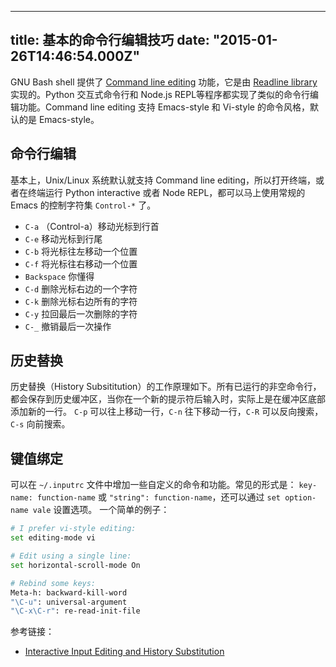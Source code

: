---
title: 基本的命令行编辑技巧
date: "2015-01-26T14:46:54.000Z"
------

GNU Bash shell 提供了 [Command line editing](https://www.gnu.org/software/bash/manual/html_node/Command-Line-Editing.html) 功能，它是由 [Readline library](http://tiswww.case.edu/php/chet/readline/rltop.html) 实现的。Python 交互式命令行和 Node.js REPL等程序都实现了类似的命令行编辑功能。Command line editing 支持 Emacs-style 和 Vi-style 的命令风格，默认的是 Emacs-style。

## 命令行编辑

基本上，Unix/Linux 系统默认就支持 Command line editing，所以打开终端，或者在终端运行 Python interactive 或者 Node REPL，都可以马上使用常规的 Emacs 的控制字符集 `Control-*` 了。

- `C-a` （Control-a）移动光标到行首
- `C-e` 移动光标到行尾
- `C-b` 将光标往左移动一个位置
- `C-f` 将光标往右移动一个位置
- `Backspace` 你懂得
- `C-d` 删除光标右边的一个字符
- `C-k` 删除光标右边所有的字符
- `C-y` 拉回最后一次删除的字符
- `C-_` 撤销最后一次操作

## 历史替换

历史替换（History Subsititution）的工作原理如下。所有已运行的非空命令行，都会保存到历史缓冲区，当你在一个新的提示符后输入时，实际上是在缓冲区底部添加新的一行。
`C-p` 可以往上移动一行，`C-n` 往下移动一行，`C-R` 可以反向搜索， `C-s` 向前搜索。

## 键值绑定

可以在 `~/.inputrc` 文件中增加一些自定义的命令和功能。常见的形式是： `key-name: function-name` 或 `"string": function-name`，还可以通过 `set option-name vale` 设置选项。
一个简单的例子：

```bash
# I prefer vi-style editing:
set editing-mode vi

# Edit using a single line:
set horizontal-scroll-mode On

# Rebind some keys:
Meta-h: backward-kill-word
"\C-u": universal-argument
"\C-x\C-r": re-read-init-file
```

参考链接：
- [Interactive Input Editing and History Substitution](https://docs.python.org/2.7/tutorial/interactive.html)
